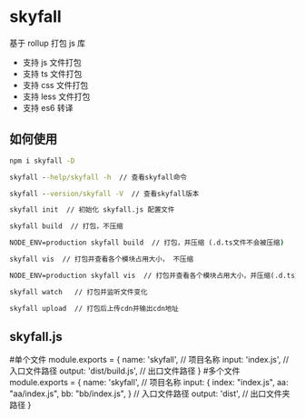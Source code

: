 # skyfall

基于 rollup 打包 js 库

- 支持 js 文件打包
- 支持 ts 文件打包
- 支持 css 文件打包
- 支持 less 文件打包
- 支持 es6 转译

## 如何使用

```bash
npm i skyfall -D
```

```cmd
skyfall --help/skyfall -h  // 查看skyfall命令

skyfall --version/skyfall -V  // 查看skyfall版本

skyfall init  // 初始化 skyfall.js 配置文件

skyfall build  // 打包，不压缩

NODE_ENV=production skyfall build  // 打包，并压缩 (.d.ts文件不会被压缩)

skyfall vis  // 打包并查看各个模块占用大小， 不压缩

NODE_ENV=production skyfall vis  // 打包并查看各个模块占用大小，并压缩(.d.ts文件不会被压缩)

skyfall watch   // 打包并监听文件变化

skyfall upload  // 打包后上传cdn并输出cdn地址
```

## skyfall.js

#单个文件
module.exports = {
  name: 'skyfall', // 项目名称
  input: 'index.js', // 入口文件路径
  output: 'dist/build.js', // 出口文件路径
} 
#多个文件
module.exports = {
  name: 'skyfall', // 项目名称
  input: {
  index: "index.js",
  aa: "aa/index.js",
  bb: "bb/index.js",
  } // 入口文件路径
  output: 'dist', // 出口文件夹路径
}
